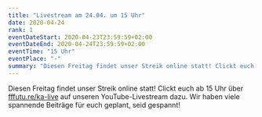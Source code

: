 ```yaml
---
title: "Livestream am 24.04. um 15 Uhr"
date: 2020-04-24
rank: 1
eventDateStart: 2020-04-23T23:59:59+02:00
eventDateEnd: 2020-04-24T23:59:59+02:00
eventTime: "15 Uhr"
eventPlace: "-"
summary: "Diesen Freitag findet unser Streik online statt! Clickt euch ab 15 Uhr über [fffutu.re/ka-live](https://fffutu.re/ka-live) auf unseren YouTube-Livestream dazu. Wir haben viele spannende Beiträge für euch geplant,  seid gespannt!"
---
```

Diesen Freitag findet unser Streik online statt! Clickt euch ab 15 Uhr über [fffutu.re/ka-live](https://fffutu.re/ka-live) auf unseren YouTube-Livestream dazu. Wir haben viele spannende Beiträge für euch geplant,  seid gespannt!
